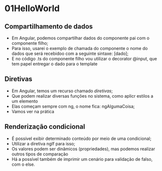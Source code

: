 # 01HelloWorld

## Compartilhamento de dados

- Em Angular, podemos compartilhar dados do componente pai com o componente filho;
- Para isso, usarei o exemplo de chamada do componente o nome do dados que será recebidoo com a seguinte sintaxe: [dado];
- E no código .ts do componente filho vou utilizar o decorator @input, que tem papel entregar o dado para o template

## Diretivas

- Em Angular, temos um recurso chamado *diretivas*;
- Que podem realizar diversas funções no sistema, como aplicr estilos a um elemento
- Elas começam sempre com ng, o nome fica: ngAlgumaCoisa;
- Vamos ver na prática

## Renderização condicional

- É possível exibir determinado conteúdo por meio de uma condicional;
- Utilizar a diretiva ngIf para isso;
- Os valores podem ser dinâmicos (propriedades), mas podemos realizar outros tipos de comparação
- Há a possível também de imprimir um cenário para validação de falso, com o else.
